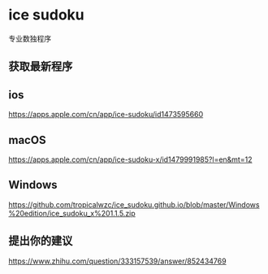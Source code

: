 # ice sudoku
专业数独程序

## 获取最新程序
## ios
<https://apps.apple.com/cn/app/ice-sudoku/id1473595660>
## macOS
<https://apps.apple.com/cn/app/ice-sudoku-x/id1479991985?l=en&mt=12>
## Windows
<https://github.com/tropicalwzc/ice_sudoku.github.io/blob/master/Windows%20edition/ice_sudoku_x%201.1.5.zip>

## 提出你的建议

<https://www.zhihu.com/question/333157539/answer/852434769>

